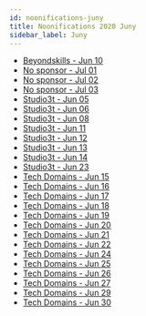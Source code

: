 ```yaml
---
id: noonifications-juny
title: Noonifications 2020 Juny
sidebar_label: Juny
---
```


- <a href="/html/Noonifications/2020/Jun/Beyondskills Jun 10.html" target="_parent">Beyondskills - Jun 10</a>
- <a href="/html/Noonifications/2020/Jun/No sponsor Jul 01.html" target="_parent">No sponsor - Jul 01</a>
- <a href="/html/Noonifications/2020/Jun/No sponsor Jul 02.html" target="_parent">No sponsor - Jul 02</a>
- <a href="/html/Noonifications/2020/Jun/No sponsor Jul 03.html" target="_parent">No sponsor - Jul 03</a>
- <a href="/html/Noonifications/2020/Jun/Studio3t Jun 05.html" target="_parent">Studio3t - Jun 05</a>
- <a href="/html/Noonifications/2020/Jun/Studio3t Jun 06.html" target="_parent">Studio3t - Jun 06</a>
- <a href="/html/Noonifications/2020/Jun/Studio3t Jun 08.html" target="_parent">Studio3t - Jun 08</a>
- <a href="/html/Noonifications/2020/Jun/Studio3t Jun 11.html" target="_parent">Studio3t - Jun 11</a>
- <a href="/html/Noonifications/2020/Jun/Studio3t Jun 12.html" target="_parent">Studio3t - Jun 12</a>
- <a href="/html/Noonifications/2020/Jun/Studio3t Jun 13.html" target="_parent">Studio3t - Jun 13</a>
- <a href="/html/Noonifications/2020/Jun/Studio3t Jun 14.html" target="_parent">Studio3t - Jun 14</a>
- <a href="/html/Noonifications/2020/Jun/Studio3t Jun 23.html" target="_parent">Studio3t - Jun 23</a>
- <a href="/html/Noonifications/2020/Jun/Tech Domains Jun 15.html" target="_parent">Tech Domains - Jun 15</a>
- <a href="/html/Noonifications/2020/Jun/Tech Domains Jun 16.html" target="_parent">Tech Domains - Jun 16</a>
- <a href="/html/Noonifications/2020/Jun/Tech Domains Jun 17.html" target="_parent">Tech Domains - Jun 17</a>
- <a href="/html/Noonifications/2020/Jun/Tech Domains Jun 18.html" target="_parent">Tech Domains - Jun 18</a>
- <a href="/html/Noonifications/2020/Jun/Tech Domains Jun 19.html" target="_parent">Tech Domains - Jun 19</a>
- <a href="/html/Noonifications/2020/Jun/Tech Domains Jun 20.html" target="_parent">Tech Domains - Jun 20</a>
- <a href="/html/Noonifications/2020/Jun/Tech Domains Jun 21.html" target="_parent">Tech Domains - Jun 21</a>
- <a href="/html/Noonifications/2020/Jun/Tech Domains Jun 22.html" target="_parent">Tech Domains - Jun 22</a>
- <a href="/html/Noonifications/2020/Jun/Tech Domains Jun 24.html" target="_parent">Tech Domains - Jun 24</a>
- <a href="/html/Noonifications/2020/Jun/Tech Domains Jun 25.html" target="_parent">Tech Domains - Jun 25</a>
- <a href="/html/Noonifications/2020/Jun/Tech Domains Jun 26.html" target="_parent">Tech Domains - Jun 26</a>
- <a href="/html/Noonifications/2020/Jun/Tech Domains Jun 27.html" target="_parent">Tech Domains - Jun 27</a>
- <a href="/html/Noonifications/2020/Jun/Tech Domains Jun 29.html" target="_parent">Tech Domains - Jun 29</a>
- <a href="/html/Noonifications/2020/Jun/Tech Domains Jun 30.html" target="_parent">Tech Domains - Jun 30</a>